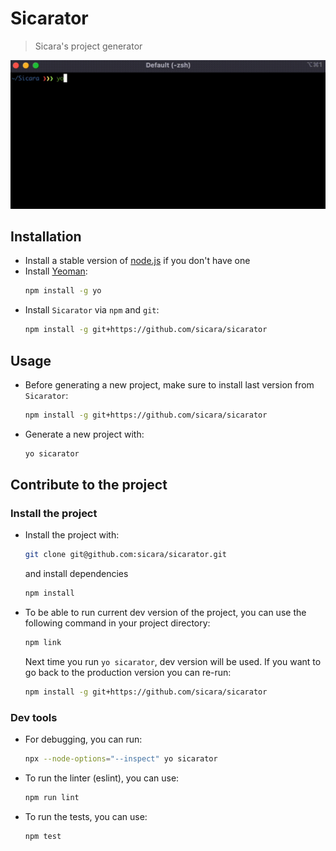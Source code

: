 # Sicarator
> Sicara's project generator

![Demo GIF](./demo.gif)

## Installation

- Install a stable version of [node.js](https://nodejs.org/) if you don't have one 
- Install [Yeoman](http://yeoman.io):
    ```bash
    npm install -g yo
    ```
- Install `Sicarator` via `npm` and `git`:
    ```bash
    npm install -g git+https://github.com/sicara/sicarator
    ```

## Usage

- Before generating a new project, make sure to install last version from `Sicarator`:
    ```bash
    npm install -g git+https://github.com/sicara/sicarator
    ```

- Generate a new project with:
    ```bash
    yo sicarator
    ```

## Contribute to the project
### Install the project 
- Install the project with:
  ```bash
  git clone git@github.com:sicara/sicarator.git
  ```
  and install dependencies
  ```bash
  npm install
  ```
  
- To be able to run current dev version of the project, you can use the following command in your project directory:
    ```bash
  npm link
    ```
  Next time you run `yo sicarator`, dev version will be used. If you want to go back to the production version you can re-run:  
  ```bash
  npm install -g git+https://github.com/sicara/sicarator
  ```
### Dev tools
- For debugging, you can run:
  ```bash
  npx --node-options="--inspect" yo sicarator
  ```
  

- To run the linter (eslint), you can use:
  ```bash
  npm run lint
  ```

- To run the tests, you can use:
  ```bash
  npm test
  ```
